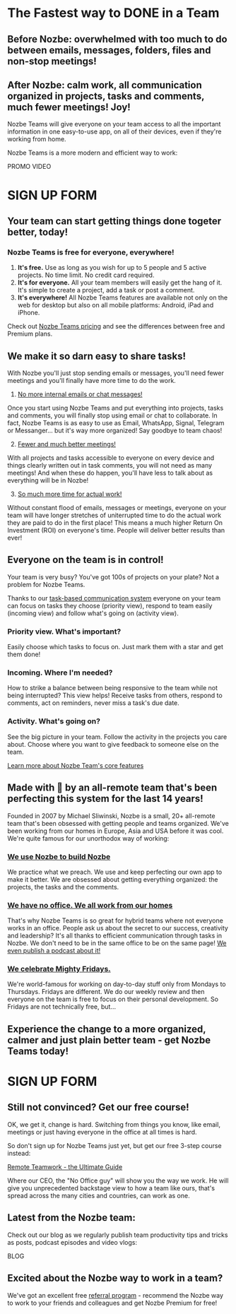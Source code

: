 # The Fastest way to DONE in a Team

## Before Nozbe: overwhelmed with too much to do between emails, messages, folders, files and non-stop meetings!

## After Nozbe: calm work, all communication organized in projects, tasks and comments, much fewer meetings! Joy!

Nozbe Teams will give everyone on your team access to all the important information in one easy-to-use app, on all of their devices, even if they're working from home.

Nozbe Teams is a more modern and efficient way to work:

PROMO VIDEO

# SIGN UP FORM

## Your team can start getting things done togeter better, today!
### Nozbe Teams is free for everyone, everywhere!

1. **It's free.** Use as long as you wish for up to 5 people and 5 active projects. No time limit. No credit card required.
2. **It's for everyone.** All your team members will easily get the hang of it. It's simple to create a project, add a task or post a comment.
3. **It's everywhere!** All Nozbe Teams features are available not only on the web for desktop but also on all mobile platforms: Android, iPad and iPhone.

Check out [Nozbe Teams pricing](/nozbe.com/pricing/) and see the differences between free and Premium plans.

## We make it so darn easy to share tasks!

With Nozbe you'll just stop sending emails or messages, you'll need fewer meetings and you'll finally have more time to do the work.

1. [No more internal emails or chat messages!](/nozbe.com/email/)

Once you start using Nozbe Teams and put everything into projects, tasks and comments, you will finally stop using email or chat to collaborate. In fact, Nozbe Teams is as easy to use as Email, WhatsApp, Signal, Telegram or Messanger… but it's way more organized! Say goodbye to team chaos!

2. [Fewer and much better meetings!](/nozbe.com/meetings/)

With all projects and tasks accessible to everyone on every device and things clearly written out in task comments, you will not need as many meetings! And when these do happen, you'll have less to talk about as everything will be in Nozbe!

3. [So much more time for actual work!](/nozbe.com/trust/)

Without constant flood of emails, messages or meetings, everyone on your team will have longer stretches of uniterrupted time to do the actual work they are paid to do in the first place! This means a much higher Return On Investment (ROI) on everyone's time. People will deliver better results than ever!

## Everyone on the team is in control!

Your team is very busy? You've got 100s of projects on your plate? Not a problem for Nozbe Teams.

Thanks to our [task-based communication system](/nozbe.com/tasks/) everyone on your team can focus on tasks they choose (priority view), respond to team easily (incoming view) and follow what's going on (activity view).

### Priority view. What's important?

Easily choose which tasks to focus on. Just mark them with a star and get them done!

### Incoming. Where I'm needed?

How to strike a balance between being responsive to the team while not being interrupted? This view helps! Receive tasks from others, respond to comments, act on reminders, never miss a task's due date.

### Activity. What's going on?

See the big picture in your team. Follow the activity in the projects you care about. Choose where you want to give feedback to someone else on the team.

[Learn more about Nozbe Team's core features](/nozbe.com/tasks)

## Made with 💜 by an all-remote team that's been perfecting this system for the last 14 years!

Founded in 2007 by Michael Sliwinski, Nozbe is a small, 20+ all-remote team that's been obsessed with getting people and teams organized. We've been working from our homes in Europe, Asia and USA before it was cool. We're quite famous for our unorthodox way of working:

### [We use Nozbe to build Nozbe](/nozbe.com/guide/)

We practice what we preach. We use and keep perfecting our own app to make it better. We are obsessed about getting everything organized: the projects, the tasks and the comments.

### [We have no office. We all work from our homes](/nozbe.com/remote/)

That's why Nozbe Teams is so great for hybrid teams where not everyone works in an office. People ask us about the secret to our success, creativity and leadership? It's all thanks to efficient communication through tasks in Nozbe. We don't need to be in the same office to be on the same page! [We even publish a podcast about it!](/nozbe.com/nooffice/)

### [We celebrate Mighty Fridays.](/nozbe.com/friday)

We're world-famous for working on day-to-day stuff only from Mondays to Thursdays. Fridays are different. We do our weekly review and then everyone on the team is free to focus on their personal development. So Fridays are not technically free, but…

## Experience the change to a more organized, calmer and just plain better team - get Nozbe Teams today!

# SIGN UP FORM

## Still not convinced? Get our free course!

OK, we get it, change is hard. Switching from things you know, like email, meetings or just having everyone in the office at all times is hard.

So don't sign up for Nozbe Teams just yet, but get our free 3-step course instead:

[Remote Teamwork - the Ultimate Guide](/nozbe.com/remote/)

Where our CEO, the "No Office guy" will show you the way we work. He will give you unprecedented backstage view to how a team like ours, that's spread across the many cities and countries, can work as one.

## Latest from the Nozbe team:

Check out our blog as we regularly publish team productivity tips and tricks as posts, podcast episodes and video vlogs:

BLOG

## Excited about the Nozbe way to work in a team?

We've got an excellent free [referral program](/nozbe.com/refer/) - recommend the Nozbe way to work to your friends and colleagues and get Nozbe Premium for free!



